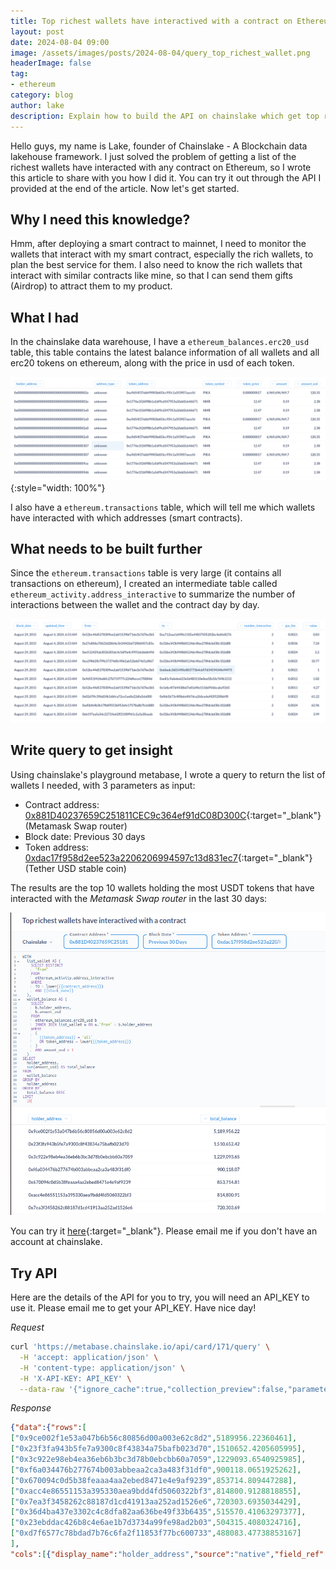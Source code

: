 ```yaml
---
title: Top richest wallets have interactived with a contract on Ethereum
layout: post
date: 2024-08-04 09:00
image: /assets/images/posts/2024-08-04/query_top_richest_wallet.png
headerImage: false
tag:
- ethereum
category: blog
author: lake
description: Explain how to build the API on chainslake which get top richest wallets have interactived with one contract on ethereum
---
```


Hello guys, my name is Lake, founder of Chainslake - A Blockchain data lakehouse framework. I just solved the problem of getting a list of the richest wallets have interacted with any contract on Ethereum, so I wrote this article to share with you how I did it. You can try it out through the API I provided at the end of the article. Now let's get started.

## Why I need this knowledge?

Hmm, after deploying a smart contract to mainnet, I need to monitor the wallets that interact with my smart contract, especially the rich wallets, to plan the best service for them. I also need to know the rich wallets that interact with similar contracts like mine, so that I can send them gifts (Airdrop) to attract them to my product. 

## What I had

In the chainslake data warehouse, I have a `ethereum_balances.erc20_usd` table, this table contains the latest balance information of all wallets and all erc20 tokens on ethereum, along with the price in usd of each token.

![Balances ERC20 USD](/assets/images/posts/2024-08-04/balances.erc20_usd.png){:style="width: 100%"}

I also have a `ethereum.transactions` table, which will tell me which wallets have interacted with which addresses (smart contracts).

## What needs to be built further

Since the `ethereum.transactions` table is very large (it contains all transactions on ethereum), I created an intermediate table called `ethereum_activity.address_interactive` to summarize the number of interactions between the wallet and the contract day by day.

![Activity Address Interactive](/assets/images/posts/2024-08-04/activity_address_interactive.png)

## Write query to get insight

Using chainslake's playground metabase, I wrote a query to return the list of wallets I needed, with 3 parameters as input:

  - Contract address: [0x881D40237659C251811CEC9c364ef91dC08D300C](https://etherscan.io/address/0x881D40237659C251811CEC9c364ef91dC08D300C){:target="_blank"} (Metamask Swap router)
  - Block date: Previous 30 days
  - Token address: [0xdac17f958d2ee523a2206206994597c13d831ec7](https://etherscan.io/address/0xdac17f958d2ee523a2206206994597c13d831ec7){:target="_blank"} (Tether USD stable coin)

The results are the top 10 wallets holding the most USDT tokens that have interacted with the *Metamask Swap router* in the last 30 days:

![Query top richest wallets](/assets/images/posts/2024-08-04/query_top_richest_wallet.png)

You can try it [here](https://metabase.chainslake.io/question/171-top-richest-wallets-have-interactived-with-a-contract){:target="_blank"}. Please email me if you don't have an account at chainslake.

## Try API 

Here are the details of the API for you to try, you will need an API_KEY to use it. Please email me to get your API_KEY. Have nice day!

*Request*
```sh
curl 'https://metabase.chainslake.io/api/card/171/query' \
  -H 'accept: application/json' \
  -H 'content-type: application/json' \
  -H 'X-API-KEY: API_KEY' \
  --data-raw '{"ignore_cache":true,"collection_preview":false,"parameters":[{"id":"0540fe31-dd88-460c-802e-681ded71ba44","type":"category","value":["0x881D40237659C251811CEC9c364ef91dC08D300C"],"target":["variable",["template-tag","contract_address"]]},{"id":"e154dd7b-1b00-4edf-9cdb-5aed4368e09e","type":"date/all-options","value":"past30days","target":["dimension",["template-tag","block_date"]]},{"id":"6240c089-f83b-47ad-adca-05bc8c49e863","type":"category","value":"0xdac17f958d2ee523a2206206994597c13d831ec7","target":["variable",["template-tag","token_address"]]}]}'
```

*Response*
```json
{"data":{"rows":[
["0x9ce002f1e53a047b6b56c80856d00a003e62c8d2",5189956.22360461],
["0x23f3fa943b5fe7a9300c8f43834a75bafb023d70",1510652.4205605995],
["0x3c922e98eb4ea36eb6b3bc3d78b0ebcbb60a7059",1229093.6540925985],
["0xf6a034476b277674b003abbeaa2ca3a483f31df0",900118.0651925262],
["0x670094c0d5b38feaaa4aa2ebed8471e4e9af9239",853714.809447288],
["0xacc4e86551153a395330aea9bdd4fd5060322bf3",814800.9128818855],
["0x7ea3f3458262c88187d1cd41913aa252ad1526e6",720303.6935034429],
["0x36d4ba437e3302c4c8dfa82aa636be49f33b6435",515570.41063297377],
["0x23ebddac426b8c4e6ae1b7d3734a99fe98ad2b03",504315.4080324716],
["0xd7f6577c78bdad7b76c6fa2f11853f77bc600733",488083.47738853167]
],
"cols":[{"display_name":"holder_address","source":"native","field_ref":["field","holder_address",{"base-type":"type/Text"}],"name":"holder_address","base_type":"type/Text","effective_type":"type/Text"},{"display_name":"total_balance","source":"native","field_ref":["field","total_balance",{"base-type":"type/Float"}],"name":"total_balance","base_type":"type/Float","effective_type":"type/Float"}]}}
```


